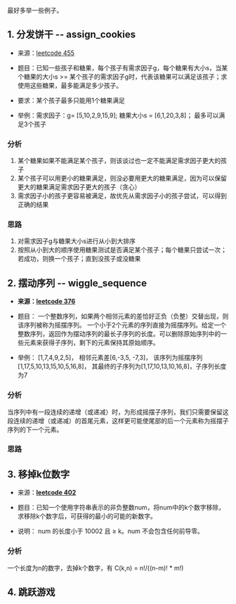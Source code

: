 

最好多举一些例子。

## 1. 分发饼干 -- assign_cookies

- 来源：[leetcode 455](https://leetcode-cn.com/problems/assign-cookies/)

- 题目：已知一些孩子和糖果，每个孩子有需求因子g，每个糖果有大小s，当某个糖果的大小s >= 某个孩子的需求因子g时，代表该糖果可以满足该孩子；求使用这些糖果，最多能满足多少孩子。
- 要求：某个孩子最多只能用1个糖果满足
- 举例：需求因子：g= [5,10,2,9,15,9]; 糖果大小s = [6,1,20,3,8]； 最多可以满足3个孩子

### 分析

1. 某个糖果如果不能满足某个孩子，则该谈过也一定不能满足需求因子更大的孩子
2. 某个孩子可以用更小的糖果满足，则没必要用更大的糖果满足，因为可以保留更大的糖果满足需求因子更大的孩子（贪心）
3. 需求因子小的孩子更容易被满足，故优先从需求因子小的孩子尝试，可以得到正确的结果

### 思路

1. 对需求因子g与糖果大小s进行从小到大排序
2. 按照从小到大的顺序使用糖果测试是否满足某个孩子；每个糖果只尝试一次；若成功，则换一个孩子；直到没孩子或没糖果


## 2. 摆动序列 -- wiggle_sequence

- **来源：[leetcode 376](https://leetcode-cn.com/problems/wiggle-subsequence/)**

- 题目： 一个整数序列，如果两个相邻元素的差恰好正负（负整）交替出现，则该序列被称为摇摆序列。 一个小于2个元素的序列直接为摇摆序列。给定一个整数序列，返回作为摆动序列的最长子序列的长度。可以删除原始序列中的一些元素来获得子序列，剩下的元素保持其原始顺序。

- 举例： [1,7,4,9,2,5]， 相邻元素差[6,-3,5, -7,3]， 该序列为摇摆序列
  [1,17,5,10,13,15,10,5,16,8]， 其最终的子序列为[1,17,10,13,10,16,8]，子序列长度为7

### 分析

当序列中有一段连续的递增（或递减）时，为形成摇摆子序列，我们只需要保留这段连续的递增（或递减）的首尾元素，这样更可能使尾部的后一个元素称为摇摆子序列的下一个元素。

### 思路


## 3. 移掉k位数字

- 来源：**[leetcode 402](https://leetcode-cn.com/problems/remove-k-digits/)**

- 题目：已知一个使用字符串表示的非负整数num，将num中的k个数字移除，求移除k个数字后，可获得的最小的可能的新数字。

- 说明： num 的长度小于 10002 且 ≥ k。num 不会包含任何前导零。

### 分析

一个长度为n的数字，去掉k个数字，有 C(k,n) = n!/((n-m)! * m!)


## 4. 跳跃游戏
